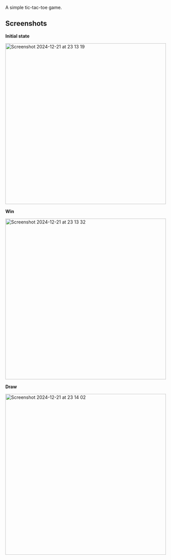 A simple tic-tac-toe game.


## Screenshots

**Initial state**

<img width="500" alt="Screenshot 2024-12-21 at 23 13 19" src="https://github.com/user-attachments/assets/12cece3d-f889-4c02-8a62-d762b076ab0b" />

**Win**

<img width="500" alt="Screenshot 2024-12-21 at 23 13 32" src="https://github.com/user-attachments/assets/d9bf7dd9-f61b-4f48-9bd5-14e66cdae9c6" />

**Draw**

<img width="500" alt="Screenshot 2024-12-21 at 23 14 02" src="https://github.com/user-attachments/assets/17a49ccf-3b95-486b-89b3-483fcc1a8e79" />

